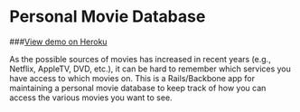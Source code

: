 Personal Movie Database
========

###[View demo on Heroku][pmdb-data]

[pmdb-data]: http://sleepy-everglades-4649.herokuapp.com

As the possible sources of movies has increased in recent years (e.g., Netflix, AppleTV, DVD, etc.), it can be hard to remember which services you have access to which movies on. This is a Rails/Backbone app for maintaining a personal movie database to keep track of how you can access the various movies you want to see.